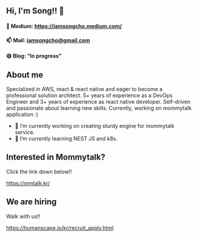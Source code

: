## Hi, I'm Song!! 👋

#### 💬 Medium: https://iamsongcho.medium.com/

#### 📫 Mail: iamsongcho@gmail.com

#### 😄 Blog: "In progress"

## About me

Specialized in AWS, react & react native and eager to become a professional solution architect. 5+ years of experience as a DevOps Engineer and 3+ years of experience as react native developer. Self-driven and passionate about learning new skills. Currently, working on mommytalk application :) 

- 🔭 I’m currently working on creating sturdy engine for mommytalk service.
- 🌱 I’m currently learning NEST JS and k8s.

## Interested in Mommytalk?
Click the link down below!!

https://mmtalk.kr/

## We are hiring
Walk with us!! 

https://humanscape.io/kr/recruit_apply.html

